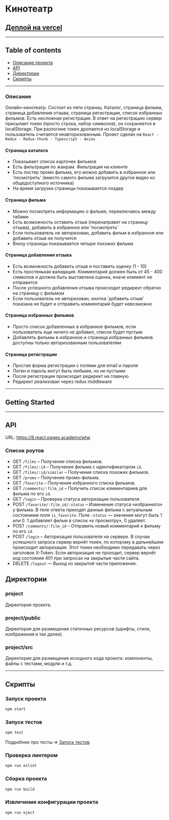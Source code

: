 # Кинотеатр
[Деплой на vercel](https://leontyev-accelerator-react-starter-pack.vercel.app/)
---

---

## Table of contents
* [Описание проекта](#Описание)
* [API](#API)
* [Директории](#Директории)
* [Скрипты](#Скрипты)

---

### Описание
Онлайн-кинотеатр. Состоит из пяти страниц. Каталог, страница фильма, страница добавления отзыва, страница регистрации, список избранных фильмов. Есть несложная регистрация. В ответ на регистрацию сервер присылает токен (просто строка, набор символов), он сохраняется в localStorage. При разлогине токен дропается из localStorage и пользователь считается неавторизованным.
Проект сделан на `React - Redux - Redux-thunk - Typescript - Axios`

#### Страница каталога
- Показывает список карточек фильмов
- Есть фильтрация по жанрам. Фильтрация на клиенте
- Есть постер промо фильма, его можно добавить в избранное или 'посмотреть' 
(вместо самого фильма загрузится другое видео из общедоступного источника)
- На время загрузки страницы показывается лоадер

#### Страница фильма
* Можно посмотреть информацию о фильме, переключаясь между табами
* Есть возможность оставить отзыв (перенаправит на страницу отзыва), добавить в избранное или 'посмотреть' 
* Если пользователь не авторизован, добавить фильм в избранное или добавить отзыв не получится
* Внизу страницы показывается четыре похожих фильма

#### Страница добавления отзыва
- Есть возможность добавить отзыв и поставить оценку (1 - 10)
- Есть простенькая валидация. Комментарий должен быть от 45 - 400 символов и должна быть выставлена оценка, иначе коммент не отправится
- После успешного добавления отзыва происходит редирект обратно на страницу с фильмом
- Если пользователь не авторизован, кнопка 'добавить отзыв' показана не будет и отправить комментарий будет невозможно

#### Страница избранных фильмов
* Просто список добавленных в избранное фильмов, если пользователь еще ничего не добавил, список будет пустым
* Добавлять фильмы в избранное и страница избранных фильмов доступны только авторизованным пользователям
  
#### Страница регистрации
* Простая форма регистрации с полями для email и пароля
* Логин и пароль могут быть любыми, но не пустыми
* После регистрации происходит редирект на главную
* Редирект реализован через redux middleware

---

## Getting Started

---

## API

URL: https://8.react.pages.academy/wtw

### Список роутов

- GET `/films` – Получение списка фильмов.
- GET `/films/:id` – Получение фильма с идентификатором `id`.
- GET `/films/:id/similar` – Получение списка похожих фильмов.
- GET `/promo` – Получение промо-фильма.
- GET `/favorite` – Получение избранного списка фильмов.
- GET `/comments/:film_id` – Получить список комментариев для фильма по его `id`.
- GET `/login` – Проверка статуса авторизации пользователя.
- POST  `/favorite/:film_id/:status` – Изменение статуса «избранного» у фильма. В теле ответа приходят данные фильма с актуальным состоянием поля `is_favorite`. Поле `:status` — значения могут быть 1 или 0. 1 добавляет фильм в список «к просмотру», 0 удаляет.
- POST `/comments/:film_id` – Отправить новый комментарий к фильму по его `id`.
- POST `/login` – Авторизация пользователя на сервере. В случае успешного запроса сервер вернёт токен, по которому в дальнейшем происходит авторизация. Этот токен необходимо передавать через заголовок X-Token. Если авторизация не проходит, сервер вернёт код состояния 401 при запросах на закрытые части сайта.
- DELETE  `/logout` — Выход из закрытой части приложения.


## Директории

### project

Директория проекта.

### project/public

Директория для размещения статичных ресурсов (шрифты, стили, изображения и так далее).

### project/src

Директория для размещения исходного кода проекта: компоненты, файлы с тестами, модули и т.д.

---

## Скрипты

### Запуск проекта

```bash
npm start
```

### Запуск тестов

```bash
npm test
```

Подробнее про тесты => [Запуск тестов](https://facebook.github.io/create-react-app/docs/running-tests).

### Проверка линтером

```bash
npm run eslint
```

### Сборка проекта

```bash
npm run build
```

### Извлечение конфигурации проекта

```bash
npm run eject
```

